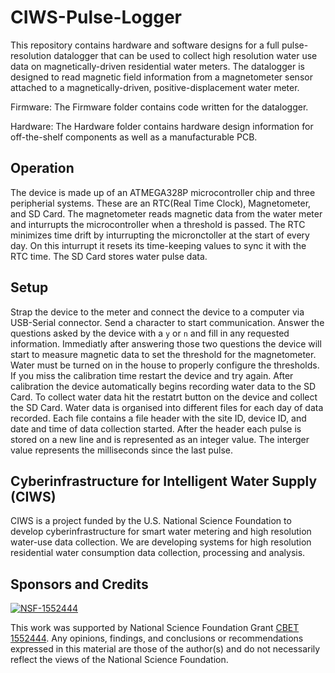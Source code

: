# CIWS-Pulse-Logger

This repository contains hardware and software designs for a full pulse-resolution datalogger that can be used to collect high resolution water use data on magnetically-driven residential water meters. The datalogger is designed to read magnetic field information from a magnetometer sensor attached to a magnetically-driven, positive-displacement water meter. 

Firmware: The Firmware folder contains code written for the datalogger.

Hardware: The Hardware folder contains hardware design information for off-the-shelf components as well as a 
manufacturable PCB.

## Operation
The device is made up of an ATMEGA328P microcontroller chip and three peripherial systems. These are an RTC(Real Time Clock), Magnetometer, and SD Card. The magnetometer reads magnetic data from the water meter and inturrupts the microcontroller when a threshold is passed. The RTC minimizes time drift by inturrupting the micronctoller at the start of every day. On this inturrupt it resets its time-keeping values to sync it with the RTC time. The SD Card stores water pulse data.

## Setup
Strap the device to the meter and connect the device to a computer via USB-Serial connector. Send a character to start communication. Answer the questions asked by the device with a `y` or `n` and fill in any requested information. Immediatly after answering those two questions the device will start to measure magnetic data to set the threshold for the magnetometer. Water must be turned on in the house to properly configure the thresholds. If you miss the calibration time restart the device and try again. After calibration the device automatically begins recording water data to the SD Card. To collect water data hit the restatrt button on the device and collect the SD Card. Water data is organised into different files for each day of data recorded. Each file contains a file header with the site ID, device ID, and date and time of data collection started. After the header each pulse is stored on a new line and is represented as an integer value. The interger value represents the milliseconds since the last pulse. 

## Cyberinfrastructure for Intelligent Water Supply (CIWS) 

CIWS is a project funded by the U.S. National Science Foundation to develop cyberinfrastructure for smart water metering and high resolution water-use data collection. We are developing systems for high resolution residential water consumption data collection, processing and analysis.

## Sponsors and Credits
[![NSF-1552444](https://img.shields.io/badge/NSF-1552444-blue.svg)](https://nsf.gov/awardsearch/showAward?AWD_ID=1552444)

This work was supported by National Science Foundation Grant [CBET 1552444](https://www.nsf.gov/awardsearch/showAward?AWD_ID=1552444). Any opinions, findings, and conclusions or recommendations expressed in this material are those of the author(s) and do not necessarily reflect the views of the National Science Foundation.
